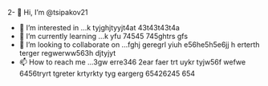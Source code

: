 2- 👋 Hi, I’m @tsipakov21
- 👀 I’m interested in ...k tyjghjtyyjt4at 43t43t43t4a
- 🌱 I’m currently learning ...k yfu 74545 745ghtrs gfs
- 💞️ I’m looking to collaborate on ...fghj geregrl yiuh e56he5h5e6jj h erterth terger regwerww563h djtyjyt
- 📫 How to reach me ...3gw erre346 2ear faer trt uykr tyjw56f wefwe 6456tryrt tgreter krtyrkty tyg eargerg  65426245 654
<!---hxfghrths rt554 utyrurtyu
tsipakov21/tsipakov21 is a ✨ special ✨ repository because its `README.md` (this file) appears on your GitHub profile.
You can click the Preview link to take a look at your changes.
--->
